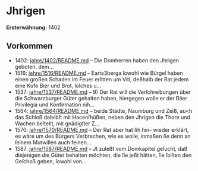 # Jhrigen

**Ersterwähnung:** 1402

## Vorkommen
- 1402: [jahre/1402/README.md](../jahre/1402/README.md) – Die Domherren haben den Jhrigen geboten, dem...
- 1516: [jahre/1516/README.md](../jahre/1516/README.md) – Earts3berga ſowohl wie Bürgel haben einen großen
Schaden im Feuer erlitten um Viti, de8halb der Rat jedem
eine Kufe Bier und Brot, ſolches u...
- 1537: [jahre/1537/README.md](../jahre/1537/README.md) – 9) Der Rat will die Verſchreibungen über die
Schwarzburger Güter gehalten haben, hiergegen wolle er
der Bäer Privilegia und Konfirmation nih...
- 1564: [jahre/1564/README.md](../jahre/1564/README.md) – beide Städte, Naumburg und Zeiß, au<h das Schloß
daſelbſt mit Hacenſhüßen, neben den Jhrigen die Thore
und Wachen beſtellt, mit gnädigſter Z...
- 1570: [jahre/1570/README.md](../jahre/1570/README.md) – Der Rat aber hat ſih hin-
wieder erklärt, es wäre um des Bürgers Verbrechen, wie
es wolle, inmaßen ſie denn an ſeinem Mutwillen auch
feinen...
- 1587: [jahre/1587/README.md](../jahre/1587/README.md) – Jt zuleßt vom Domkapitel geſucht,
daß diejenigen die Güter behalten möchten, die ſie jeßt
hätten, ſie ſollten den Geſchoß geben, ſowohl von...
